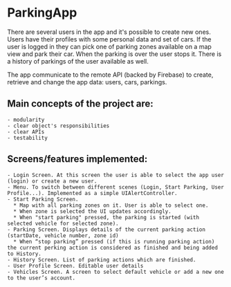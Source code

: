 # ParkingApp

There are several users in the app and it's possible to create new ones. Users have their profiles with some personal data and set of cars. If the user is logged in they can pick one of parking zones available on a map view and park their car. When the parking is over the user stops it. There is a history of parkings of the user available as well.

The app communicate to the remote API (backed by Firebase) to create, retrieve and change the app data: users, cars, parkings.

## Main concepts of the project are:
	- modularity 
	- clear object's responsibilities 
	- clear APIs 
	- testability

## Screens/features implemented:
	- Login Screen. At this screen the user is able to select the app user (login) or create a new user.
	- Menu. To switch between different scenes (Login, Start Parking, User Profile...). Implemented as a simple UIAlertController.
	- Start Parking Screen. 
	  * Map with all parking zones on it. User is able to select one. 
	  * When zone is selected the UI updates accordingly.
	  * When "start parking" pressed, the parking is started (with selected vehicle for selected zone).
	- Parking Screen. Displays details of the current parking action (startDate, vehicle number, zone id)
	  * When “stop parking” pressed (if this is running parking action) the current perking action is considered as finished and being added to History.
	- History Screen. List of parking actions which are finished.
	- User Profile Screen. Editable user details
	- Vehicles Screen. A screen to select default vehicle or add a new one to the user’s account.

